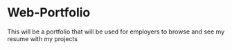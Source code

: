 # Web-Portfolio
This will be a portfolio that will be used for employers to browse and see my resume with my projects
